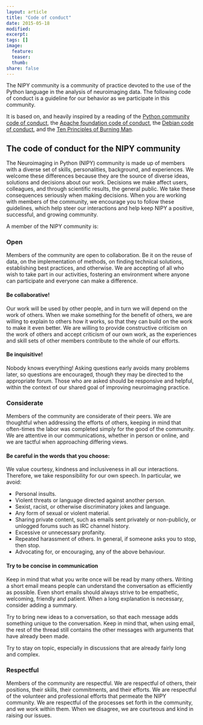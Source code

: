 ```yaml
---
layout: article
title: "Code of conduct"
date: 2015-05-18
modified:
excerpt:
tags: []
image:
  feature:
  teaser:
  thumb:
share: false
---
```


The NIPY community is a community of practice devoted to the use of the Python language in the analysis of neuroimaging data. The following code of conduct is a guideline for our behavior as we participate in this community.

It is based on, and heavily inspired by a reading of the [Python community code of conduct](https://www.python.org/psf/codeofconduct/), the [Apache foundation code of conduct](http://www.apache.org/foundation/policies/conduct.html), the [Debian code of conduct](https://www.debian.org/code_of_conduct), and the [Ten Principles of Burning Man](http://survival.burningman.com/culture/the-10-principles/).


## The code of conduct for the NIPY community

The Neuroimaging in Python (NIPY) community is made up of members with a diverse set of skills, personalities, background, and experiences. We welcome these differences because they are the source of diverse ideas, solutions and decisions about our work. Decisions we make affect users, colleagues, and through scientific results, the general public. We take these consequences seriously when making decisions. When you are working with members of the community, we encourage you to follow these guidelines, which help steer our interactions and help keep NIPY a positive, successful, and growing community.

A member of the NIPY community is:

### Open

Members of the community are open to collaboration. Be it on the reuse of data, on the implementation of methods, on finding technical solutions, establishing best practices, and otherwise. We are accepting of all who wish to take part in our activities, fostering an environment where anyone can participate and everyone can make a difference.

#### Be collaborative!

Our work will be used by other people, and in turn we will depend on the work of others. When we make something for the benefit of others, we are willing to explain to others how it works, so that they can build on the work to make it even better. We are willing to provide constructive criticism on the work of others and accept criticism of our own work, as the experiences and skill sets of other members contribute to the whole of our efforts.

#### Be inquisitive!

Nobody knows everything! Asking questions early avoids many problems later, so questions are encouraged, though they may be directed to the appropriate forum. Those who are asked should be responsive and helpful, within the context of our shared goal of improving neuroimaging practice.

### Considerate

Members of the community are considerate of their peers. We are thoughtful when addressing the efforts of others, keeping in mind that often-times the labor was completed simply for the good of the community. We are attentive in our communications, whether in person or online, and we are tactful when approaching differing views.

#### Be careful in the words that you choose:

We value courtesy, kindness and inclusiveness in all our interactions. Therefore, we take responsibility for our own speech. 
In particular, we avoid:

- Personal insults.
- Violent threats or language directed against another person.
- Sexist, racist, or otherwise discriminatory jokes and language.
- Any form of sexual or violent material.
- Sharing private content, such as emails sent privately or non-publicly, or unlogged forums such as IRC channel history.
- Excessive or unnecessary profanity.
- Repeated harassment of others. In general, if someone asks you to stop, then stop.
- Advocating for, or encouraging, any of the above behaviour.

#### Try to be concise in communication

Keep in mind that what you write once will be read by many others. Writing a short email means people can understand the conversation as efficiently as possible. Even short emails should always strive to be empathetic, welcoming, friendly and patient. When a long explanation is necessary, consider adding a summary.

Try to bring new ideas to a conversation, so that each message adds something unique to the conversation. Keep in mind that, when using email, the rest of the thread still contains the other messages with arguments that have already been made.

Try to stay on topic, especially in discussions that are already fairly long and complex.

### Respectful

Members of the community are respectful. We are respectful of others, their positions, their skills, their commitments, and their efforts. We are respectful of the volunteer and professional efforts that permeate the NIPY community. We are respectful of the processes set forth in the community, and we work within them. When we disagree, we are courteous and kind in raising our issues.